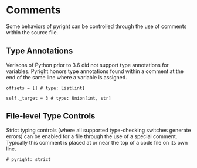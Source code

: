# Comments

Some behaviors of pyright can be controlled through the use of comments within the source file.

## Type Annotations
Verisons of Python prior to 3.6 did not support type annotations for variables. Pyright honors type annotations found within a comment at the end of the same line where a variable is assigned.

```
offsets = [] # type: List[int]

self._target = 3 # type: Union[int, str]
```

## File-level Type Controls
Strict typing controls (where all supported type-checking switches generate errors) can be enabled for a file through the use of a special comment. Typically this comment is placed at or near the top of a code file on its own line.

```
# pyright: strict
```

